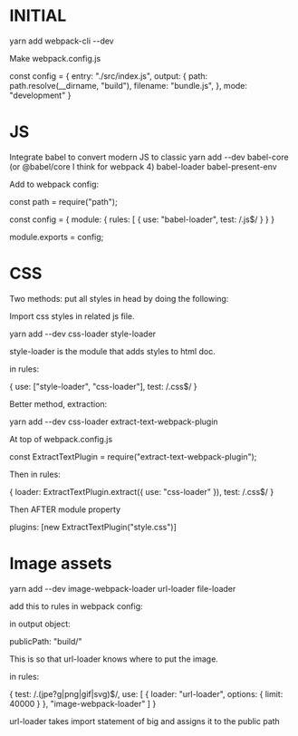 # INITIAL

yarn add webpack-cli --dev

Make webpack.config.js

const config = {
    entry: "./src/index.js",
    output: {
        path: path.resolve(\_\_dirname, "build"),
        filename: "bundle.js",
    },
    mode: "development"
}

# JS

Integrate babel to convert modern JS to classic
yarn add --dev babel-core (or @babel/core I think for webpack 4) babel-loader babel-present-env

Add to webpack config:

const path = require("path");

const config = {
    module: {
        rules: [
        {
            use: "babel-loader",
            test: /\.js$/
        }
    }
}

module.exports = config;

# CSS

Two methods: put all styles in head by doing the following:

Import css styles in related js file.

yarn add --dev css-loader style-loader

style-loader is the module that adds styles to html doc.

in rules:

{
    use: ["style-loader", "css-loader"],
    test: /\.css$/
}

Better method, extraction:

yarn add --dev css-loader extract-text-webpack-plugin

At top of webpack.config.js

const ExtractTextPlugin = require("extract-text-webpack-plugin");

Then in rules:

{
    loader: ExtractTextPlugin.extract({
        use: "css-loader"
    }),
    test: /\.css$/
}

Then AFTER module property

plugins: [new ExtractTextPlugin("style.css")]

# Image assets

yarn add --dev image-webpack-loader url-loader file-loader

add this to rules in webpack config:

in output object:

publicPath: "build/"

This is so that url-loader knows where to put the image.

in rules:

{
    test: /\.(jpe?g|png|gif|svg)$/,
    use: [
        {
            loader: "url-loader",
            options: {
                limit: 40000
            }
        },
        "image-webpack-loader"
    ]
}

url-loader takes import statement of big and assigns it to the public path